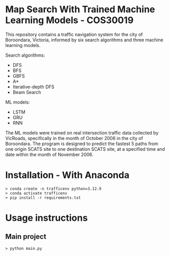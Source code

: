 
# Map Search With Trained Machine Learning Models - COS30019

This repository contains a traffic navigation system for the city of Boroondara, Victoria, informed by six search algorithms and three machine learning models.

Search algorithms:
- DFS
- BFS
- GBFS
- A*
- Iterative-depth DFS
- Beam Search

ML models:
- LSTM
- GRU
- RNN

The ML models were trained on real intersection traffic data collected by VicRoads, specifically in the month of October 2006 in the city of Boroondara. The program is designed to predict the fastest 5 paths from one origin SCATS site to one destination SCATS site, at a specified time and date within the month of November 2006.

# Installation - With Anaconda

```
> conda create -n trafficenv python=3.12.9
> conda activate trafficenv
> pip install -r requirements.txt
```

# Usage instructions
## Main project

```
> python main.py
```
